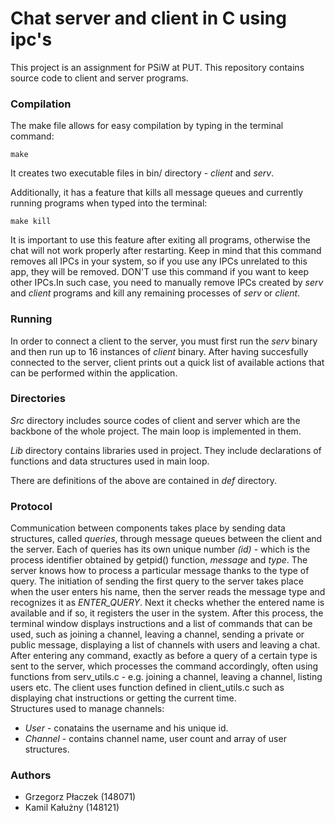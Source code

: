 # Chat server and client in C using ipc's
This project is an assignment for PSiW at PUT. This repository contains source code to client and server programs.

### Compilation

The make file allows for easy compilation by typing in the terminal command: 

```
make
```
It creates two executable files in bin/ directory - *client* and *serv*. 

Additionally, it has a feature that kills all message queues and currently running programs when typed into the terminal:

```
make kill
```

It is important to use this feature after exiting all programs, otherwise the chat will not work properly after restarting. Keep in mind that this command removes all IPCs in your system, so if you use any IPCs unrelated to this app, they will be removed. DON'T use this command if you want to keep other IPCs.In such case, you need to manually remove IPCs created by *serv* and *client* programs and kill any remaining processes of *serv* or *client*.

### Running

In order to connect a client to the server, you must first run the *serv* binary and then run up to 16 instances of *client* binary. After having succesfully connected to the server, client prints out a quick list of available actions that can be performed within the application.

### Directories

*Src* directory includes source codes of client and server which are the backbone of the whole project. The main loop is implemented in them.

*Lib* directory contains libraries used in project. They include declarations of functions and data structures used in main loop.

There are definitions of the above are contained in *def* directory.

### Protocol

Communication between components takes place by sending data structures, called *queries*, through message queues between the client and the server. Each of queries has its own unique number *(id)* - which is the process identifier obtained by getpid() function, *message* and *type*. The server knows how to process a particular message thanks to the type of query. The initiation of sending the first query to the server takes place when the user enters his name, then the server reads the message type and recognizes it as *ENTER_QUERY*. Next it checks whether the entered name is available and if so, it registers the user in the system. After this process, the terminal window displays instructions and a list of commands that can be used, such as joining a channel, leaving a channel, sending a private or public message, displaying a list of channels with users and leaving a chat.
After entering any command, exactly as before a query of a certain type is sent to the server, which processes the command accordingly, often using functions from serv_utils.c - e.g. joining a channel, leaving a channel, listing users etc. The client uses function defined in client_utils.c such as displaying chat instructions or getting the current time. <br/>
Structures used to manage channels:
- *User* - conatains the username and his unique id.
- *Channel* - contains channel name, user count and array of user structures.

### Authors
- Grzegorz Płaczek (148071)
- Kamil Kałużny (148121)